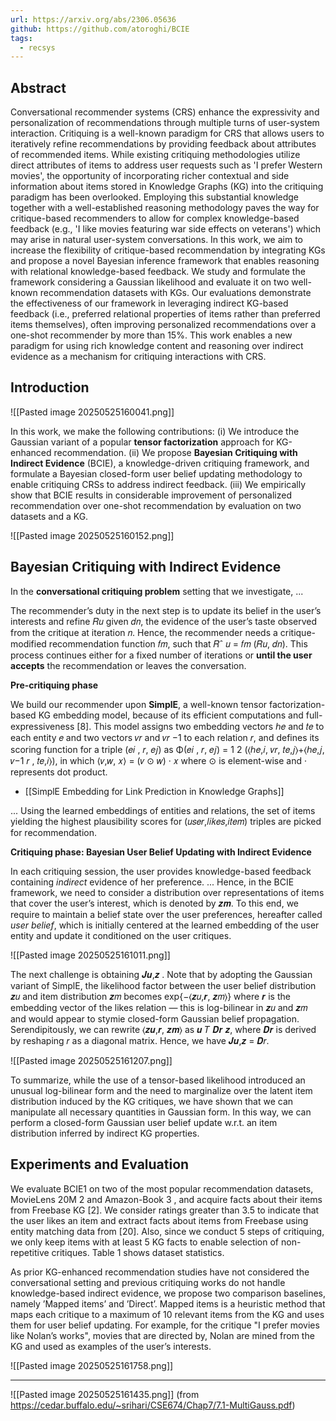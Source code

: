 ```yaml
---
url: https://arxiv.org/abs/2306.05636
github: https://github.com/atoroghi/BCIE
tags:
  - recsys
---
```

## Abstract

Conversational recommender systems (CRS) enhance the expressivity and personalization of recommendations through multiple turns of user-system interaction. Critiquing is a well-known paradigm for CRS that allows users to iteratively refine recommendations by providing feedback about attributes of recommended items. While existing critiquing methodologies utilize direct attributes of items to address user requests such as 'I prefer Western movies', the opportunity of incorporating richer contextual and side information about items stored in Knowledge Graphs (KG) into the critiquing paradigm has been overlooked. Employing this substantial knowledge together with a well-established reasoning methodology paves the way for critique-based recommenders to allow for complex knowledge-based feedback (e.g., 'I like movies featuring war side effects on veterans') which may arise in natural user-system conversations. In this work, we aim to increase the flexibility of critique-based recommendation by integrating KGs and propose a novel Bayesian inference framework that enables reasoning with relational knowledge-based feedback. We study and formulate the framework considering a Gaussian likelihood and evaluate it on two well-known recommendation datasets with KGs. Our evaluations demonstrate the effectiveness of our framework in leveraging indirect KG-based feedback (i.e., preferred relational properties of items rather than preferred items themselves), often improving personalized recommendations over a one-shot recommender by more than 15%. This work enables a new paradigm for using rich knowledge content and reasoning over indirect evidence as a mechanism for critiquing interactions with CRS.

## Introduction

![[Pasted image 20250525160041.png]]

In this work, we make the following contributions: (i) We introduce the Gaussian variant of a popular **tensor factorization** approach for KG-enhanced recommendation. (ii) We propose **Bayesian Critiquing with Indirect Evidence** (BCIE), a knowledge-driven critiquing framework, and formulate a Bayesian closed-form user belief updating methodology to enable critiquing CRSs to address indirect feedback. (iii) We empirically show that BCIE results in considerable improvement of personalized recommendation over one-shot recommendation by evaluation on two datasets and a KG.

![[Pasted image 20250525160152.png]]

## Bayesian Critiquing with Indirect Evidence

In the **conversational critiquing problem** setting that we investigate, ...

The recommender’s duty in the next step is to update its belief in the user’s interests and refine 𝑅𝑢 given 𝑑𝑛, the evidence of the user’s taste observed from the critique at iteration 𝑛. Hence, the recommender needs a critique-modified recommendation function 𝑓𝑚, such that 𝑅ˆ 𝑢 = 𝑓𝑚 (𝑅𝑢, 𝑑𝑛). This process continues either for a fixed number of iterations or **until the user accepts** the recommendation or leaves the conversation.

**Pre-critiquing phase**

We build our recommender upon **SimplE**, a well-known tensor factorization-based KG embedding model, because of its efficient computations and full-expressiveness [8]. This model assigns two embedding vectors ℎ𝑒 and 𝑡𝑒 to each entity 𝑒 and two vectors 𝑣𝑟 and 𝑣𝑟 −1 to each relation 𝑟, and defines its scoring function for a triple (𝑒𝑖 , 𝑟, 𝑒𝑗) as Φ(𝑒𝑖 , 𝑟, 𝑒𝑗) = 1 2 (⟨ℎ𝑒,𝑖, 𝑣𝑟, 𝑡𝑒,𝑗⟩+⟨ℎ𝑒,𝑗, 𝑣−1 𝑟 , 𝑡𝑒,𝑖⟩), in which ⟨𝑣,𝑤, 𝑥⟩ = (𝑣 ⊙ 𝑤) · 𝑥 where ⊙ is element-wise and · represents dot product.

* [[SimplE Embedding for Link Prediction in Knowledge Graphs]]

... Using the learned embeddings of entities and relations, the set of items yielding the highest plausibility scores for (𝑢𝑠𝑒𝑟,𝑙𝑖𝑘𝑒𝑠,𝑖𝑡𝑒𝑚) triples are picked for recommendation.

**Critiquing phase: Bayesian User Belief Updating with Indirect Evidence**

In each critiquing session, the user provides knowledge-based feedback containing *indirect* evidence of her preference. ... Hence, in the BCIE framework, we need to consider a distribution over representations of items that cover the user’s interest, which is denoted by 𝒛𝒎. To this end, we require to maintain a belief state over the user preferences, hereafter called *user belief*, which is initially centered at the learned embedding of the user entity and update it conditioned on the user critiques.

![[Pasted image 20250525161011.png]]

The next challenge is obtaining 𝑱𝒖,𝒛 . Note that by adopting the Gaussian variant of SimplE, the likelihood factor between the user belief distribution 𝒛𝑢 and item distribution 𝒛𝑚 becomes exp{−⟨𝒛𝑢,𝒓, 𝒛𝑚⟩} where 𝒓 is the embedding vector of the likes relation — this is log-bilinear in 𝒛𝑢 and 𝒛𝑚 and would appear to stymie closed-form Gaussian belief propagation. Serendipitously, we can rewrite ⟨𝒛𝒖,𝒓, 𝒛𝒎⟩ as 𝒖 𝑇 𝑫𝒓 𝒛, where 𝑫𝒓 is derived by reshaping 𝑟 as a diagonal matrix. Hence, we have 𝑱𝒖,𝒛 = 𝑫𝑟.

![[Pasted image 20250525161207.png]]

To summarize, while the use of a tensor-based likelihood introduced an unusual log-bilinear form and the need to marginalize over the latent item distribution induced by the KG critiques, we have shown that we can manipulate all necessary quantities in Gaussian form. In this way, we can perform a closed-form Gaussian user belief update w.r.t. an item distribution inferred by indirect KG properties.

## Experiments and Evaluation

We evaluate BCIE1 on two of the most popular recommendation datasets, MovieLens 20M 2 and Amazon-Book 3 , and acquire facts about their items from Freebase KG [2]. We consider ratings greater than 3.5 to indicate that the user likes an item and extract facts about items from Freebase using entity matching data from [20]. Also, since we conduct 5 steps of critiquing, we only keep items with at least 5 KG facts to enable selection of non-repetitive critiques. Table 1 shows dataset statistics.

As prior KG-enhanced recommendation studies have not considered the conversational setting and previous critiquing works do not handle knowledge-based indirect evidence, we propose two comparison baselines, namely ’Mapped items’ and ’Direct’. Mapped items is a heuristic method that maps each critique to a maximum of 10 relevant items from the KG and uses them for user belief updating. For example, for the critique "I prefer movies like Nolan’s works", movies that are directed by, Nolan are mined from the KG and used as examples of the user’s interests.

![[Pasted image 20250525161758.png]]


---

![[Pasted image 20250525161435.png]]
(from https://cedar.buffalo.edu/~srihari/CSE674/Chap7/7.1-MultiGauss.pdf)